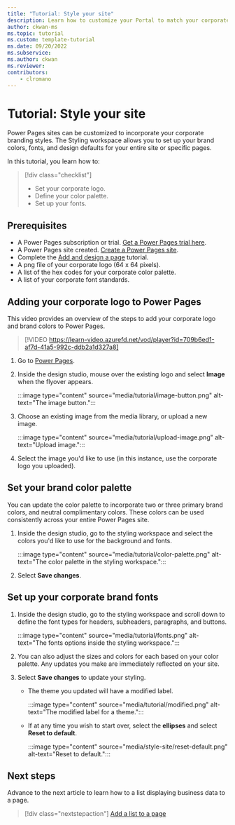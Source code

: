 ```yaml
---
title: "Tutorial: Style your site"
description: Learn how to customize your Portal to match your corporate brand.
author: ckwan-ms
ms.topic: tutorial
ms.custom: template-tutorial
ms.date: 09/20/2022
ms.subservice:
ms.author: ckwan 
ms.reviewer: 
contributors:
    - clromano
---
```


# Tutorial: Style your site 

Power Pages sites can be customized to incorporate your corporate branding styles. The Styling workspace allows you to set up your brand colors, fonts, and design defaults for your entire site or specific pages.

In this tutorial, you learn how to:

> [!div class="checklist"]
> * Set your corporate logo.
> * Define your color palette.
> * Set up your fonts.

## Prerequisites

- A Power Pages subscription or trial. [Get a Power Pages trial here](trial-signup.md).
- A Power Pages site created. [Create a Power Pages site](create-manage.md).
- Complete the [Add and design a page](tutorial-add-webpage.md) tutorial.
- A png file of your corporate logo (64 x 64 pixels).
- A list of the hex codes for your corporate color palette.
- A list of your corporate font standards.

## Adding your corporate logo to Power Pages

This video provides an overview of the steps to add your corporate logo and brand colors to Power Pages.

> [!VIDEO https://learn-video.azurefd.net/vod/player?id=709b6ed1-af7d-41a5-992c-ddb2a1d327a8]

1. Go to [Power Pages](https://make.powerpages.microsoft.com/).

1. Inside the design studio, mouse over the existing logo and select **Image** when the flyover appears.

    :::image type="content" source="media/tutorial/image-button.png" alt-text="The image button.":::

1. Choose an existing image from the media library, or upload a new image.

    :::image type="content" source="media/tutorial/upload-image.png" alt-text="Upload image.":::

1. Select the image you'd like to use (in this instance, use the corporate logo you uploaded).

## Set your brand color palette

You can update the color palette to incorporate two or three primary brand colors, and neutral complimentary colors.  These colors can be used consistently across your entire Power Pages site.

1. Inside the design studio, go to the styling workspace and select the colors you'd like to use for the background and fonts.

    :::image type="content" source="media/tutorial/color-palette.png" alt-text="The color palette in the styling workspace.":::

1. Select **Save changes**.

## Set up your corporate brand fonts

1. Inside the design studio, go to the styling workspace and scroll down to define the font types for headers, subheaders, paragraphs, and buttons.

    :::image type="content" source="media/tutorial/fonts.png" alt-text="The fonts options inside the styling workspace.":::

1. You can also adjust the sizes and colors for each based on your color palette. Any updates you make are immediately reflected on your site.

1. Select **Save changes** to update your styling.  

    - The theme you updated will have a modified label.<br>

        :::image type="content" source="media/tutorial/modified.png" alt-text="The modified label for a theme.":::

    - If at any time you wish to start over, select the **ellipses** and select **Reset to default**.

        :::image type="content" source="media/style-site/reset-default.png" alt-text="Reset to default.":::

## Next steps

Advance to the next article to learn how to a list displaying business data to a page.
> [!div class="nextstepaction"]
> [Add a list to a page](tutorial-add-list-to-page.md)
